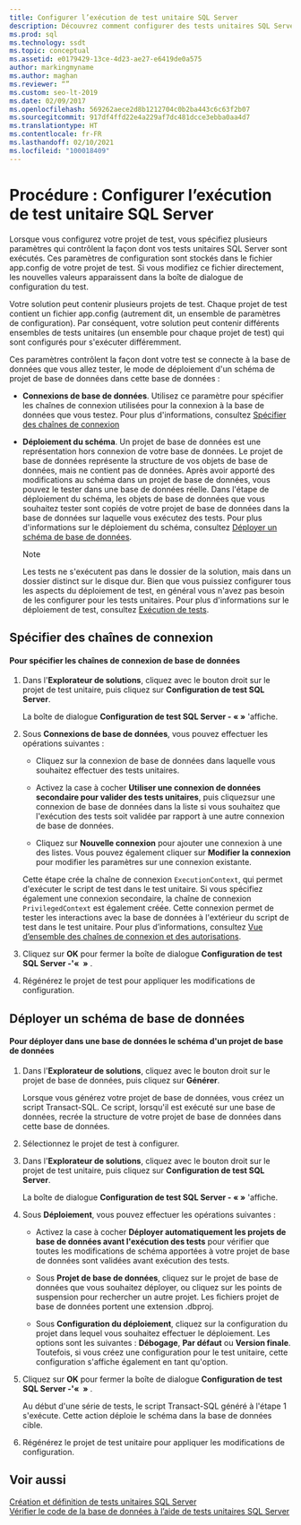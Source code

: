 ```yaml
---
title: Configurer l’exécution de test unitaire SQL Server
description: Découvrez comment configurer des tests unitaires SQL Server. Consultez comment spécifier des chaînes de connexion et comment déployer un schéma de la base de données.
ms.prod: sql
ms.technology: ssdt
ms.topic: conceptual
ms.assetid: e0179429-13ce-4d23-ae27-e6419de0a575
author: markingmyname
ms.author: maghan
ms.reviewer: “”
ms.custom: seo-lt-2019
ms.date: 02/09/2017
ms.openlocfilehash: 569262aece2d8b1212704c0b2ba443c6c63f2b07
ms.sourcegitcommit: 917df4ffd22e4a229af7dc481dcce3ebba0aa4d7
ms.translationtype: HT
ms.contentlocale: fr-FR
ms.lasthandoff: 02/10/2021
ms.locfileid: "100018409"
---
```

# <a name="how-to-configure-sql-server-unit-test-execution"></a>Procédure : Configurer l’exécution de test unitaire SQL Server

Lorsque vous configurez votre projet de test, vous spécifiez plusieurs paramètres qui contrôlent la façon dont vos tests unitaires SQL Server sont exécutés. Ces paramètres de configuration sont stockés dans le fichier app.config de votre projet de test. Si vous modifiez ce fichier directement, les nouvelles valeurs apparaissent dans la boîte de dialogue de configuration du test.  
  
Votre solution peut contenir plusieurs projets de test. Chaque projet de test contient un fichier app.config (autrement dit, un ensemble de paramètres de configuration). Par conséquent, votre solution peut contenir différents ensembles de tests unitaires (un ensemble pour chaque projet de test) qui sont configurés pour s'exécuter différemment.  
  
Ces paramètres contrôlent la façon dont votre test se connecte à la base de données que vous allez tester, le mode de déploiement d'un schéma de projet de base de données dans cette base de données :  
  
-   **Connexions de base de données**. Utilisez ce paramètre pour spécifier les chaînes de connexion utilisées pour la connexion à la base de données que vous testez. Pour plus d'informations, consultez [Spécifier des chaînes de connexion](#SpecifyConnectionStrings)  
  
-   **Déploiement du schéma**. Un projet de base de données est une représentation hors connexion de votre base de données. Le projet de base de données représente la structure de vos objets de base de données, mais ne contient pas de données. Après avoir apporté des modifications au schéma dans un projet de base de données, vous pouvez le tester dans une base de données réelle. Dans l'étape de déploiement du schéma, les objets de base de données que vous souhaitez tester sont copiés de votre projet de base de données dans la base de données sur laquelle vous exécutez des tests. Pour plus d'informations sur le déploiement du schéma, consultez [Déployer un schéma de base de données](#DeployingDBSchema).  
  
    > [!NOTE]  
    > Les tests ne s'exécutent pas dans le dossier de la solution, mais dans un dossier distinct sur le disque dur. Bien que vous puissiez configurer tous les aspects du déploiement de test, en général vous n'avez pas besoin de les configurer pour les tests unitaires. Pour plus d'informations sur le déploiement de test, consultez [Exécution de tests](/previous-versions/visualstudio/visual-studio-2010/dd286680(v=vs.100)).  
  
## <a name="specify-connection-strings"></a><a name="SpecifyConnectionStrings"></a>Spécifier des chaînes de connexion  
  
#### <a name="to-specify-database-connection-strings"></a>Pour spécifier les chaînes de connexion de base de données  
  
1.  Dans l'**Explorateur de solutions**, cliquez avec le bouton droit sur le projet de test unitaire, puis cliquez sur **Configuration de test SQL Server**.  
  
    La boîte de dialogue **Configuration de test SQL Server - «<projectname> »** 'affiche.  
  
2.  Sous **Connexions de base de données**, vous pouvez effectuer les opérations suivantes :  
  
    -   Cliquez sur la connexion de base de données dans laquelle vous souhaitez effectuer des tests unitaires.  
  
    -   Activez la case à cocher **Utiliser une connexion de données secondaire pour valider des tests unitaires**, puis cliquezsur une connexion de base de données dans la liste si vous souhaitez que l'exécution des tests soit validée par rapport à une autre connexion de base de données.  
  
    -   Cliquez sur **Nouvelle connexion** pour ajouter une connexion à une des listes. Vous pouvez également cliquer sur **Modifier la connexion** pour modifier les paramètres sur une connexion existante.  
  
    Cette étape crée la chaîne de connexion `ExecutionContext`, qui permet d'exécuter le script de test dans le test unitaire. Si vous spécifiez également une connexion secondaire, la chaîne de connexion `PrivilegedContext` est également créée. Cette connexion permet de tester les interactions avec la base de données à l'extérieur du script de test dans le test unitaire. Pour plus d’informations, consultez [Vue d’ensemble des chaînes de connexion et des autorisations](../ssdt/overview-of-connection-strings-and-permissions.md).  
  
3.  Cliquez sur **OK** pour fermer la boîte de dialogue **Configuration de test SQL Server -'« <projectname> »** .  
  
4.  Régénérez le projet de test pour appliquer les modifications de configuration.  
  
## <a name="deploy-a-database-schema"></a><a name="DeployingDBSchema"></a>Déployer un schéma de base de données  
  
#### <a name="to-deploy-to-a-database-the-schema-of-a-database-project"></a>Pour déployer dans une base de données le schéma d'un projet de base de données  
  
1.  Dans l'**Explorateur de solutions**, cliquez avec le bouton droit sur le projet de base de données, puis cliquez sur **Générer**.  
  
    Lorsque vous générez votre projet de base de données, vous créez un script Transact\-SQL. Ce script, lorsqu'il est exécuté sur une base de données, recrée la structure de votre projet de base de données dans cette base de données.  
  
2.  Sélectionnez le projet de test à configurer.  
  
3.  Dans l'**Explorateur de solutions**, cliquez avec le bouton droit sur le projet de test unitaire, puis cliquez sur **Configuration de test SQL Server**.  
  
    La boîte de dialogue **Configuration de test SQL Server - «<projectname> »** 'affiche.  
  
4.  Sous **Déploiement**, vous pouvez effectuer les opérations suivantes :  
  
    -   Activez la case à cocher **Déployer automatiquement les projets de base de données avant l'exécution des tests** pour vérifier que toutes les modifications de schéma apportées à votre projet de base de données sont validées avant exécution des tests.  
  
    -   Sous **Projet de base de données**, cliquez sur le projet de base de données que vous souhaitez déployer, ou cliquez sur les points de suspension pour rechercher un autre projet. Les fichiers projet de base de données portent une extension .dbproj.  
  
    -   Sous **Configuration du déploiement**, cliquez sur la configuration du projet dans lequel vous souhaitez effectuer le déploiement. Les options sont les suivantes : **Débogage**, **Par défaut** ou **Version finale**. Toutefois, si vous créez une configuration pour le test unitaire, cette configuration s'affiche également en tant qu'option.  
  
5.  Cliquez sur **OK** pour fermer la boîte de dialogue **Configuration de test SQL Server -'« <projectname> »** .  
  
    Au début d'une série de tests, le script Transact\-SQL généré à l'étape 1 s'exécute. Cette action déploie le schéma dans la base de données cible.  
  
6.  Régénérez le projet de test unitaire pour appliquer les modifications de configuration.  
  
## <a name="see-also"></a>Voir aussi  
[Création et définition de tests unitaires SQL Server](../ssdt/creating-and-defining-sql-server-unit-tests.md)  
[Vérifier le code de la base de données à l’aide de tests unitaires SQL Server](../ssdt/verifying-database-code-by-using-sql-server-unit-tests.md)  
